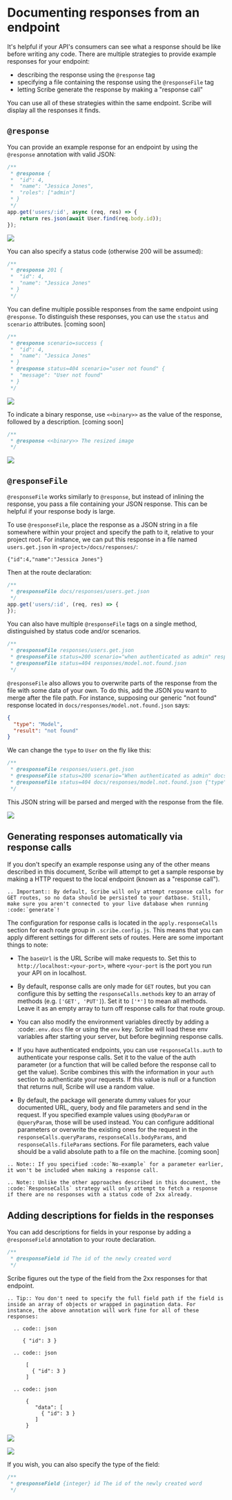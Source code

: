 # Documenting responses from an endpoint
It's helpful if your API's consumers can see what a response should be like before writing any code. There are multiple strategies to provide example responses for your endpoint:
- describing the response using the `@response` tag
- specifying a file containing the response using the `@responseFile` tag
- letting Scribe generate the response by making a "response call"

You can use all of these strategies within the same endpoint. Scribe will display all the responses it finds.

## `@response`
You can provide an example response for an endpoint by using the `@response` annotation with valid JSON:

```js
/**
 * @response {
 *  "id": 4,
 *  "name": "Jessica Jones",
 *  "roles": ["admin"]
 * }
 */
app.get('users/:id', async (req, res) => {
    return res.json(await User.find(req.body.id));
});
```

![](../images/endpoint-responses-1.png)

You can also specify a status code (otherwise 200 will be assumed):

```js
/**
 * @response 201 {
 *  "id": 4,
 *  "name": "Jessica Jones"
 * }
 */
```

You can define multiple possible responses from the same endpoint using `@response`. To distinguish these responses, you can use the `status` and `scenario` attributes. [coming soon]

```js
/**
 * @response scenario=success {
 *  "id": 4,
 *  "name": "Jessica Jones"
 * }
 * @response status=404 scenario="user not found" {
 *  "message": "User not found"
 * }
 */
```

![](../images/endpoint-responses-2.png)

To indicate a binary response, use `<<binary>>` as the value of the response, followed by a description. [coming soon]

```js
/**
 * @response <<binary>> The resized image
 */
```

![](../images/endpoint-responses-3.png)

## `@responseFile`
`@responseFile` works similarly to `@response`, but instead of inlining the response, you pass a file containing your JSON response. This can be helpful if your response body is large. 

To use `@responseFile`, place the response as a JSON string in a file somewhere within your project and specify the path to it, relative to your project root. For instance, we can put this response in a file named `users.get.json` in `<project>/docs/responses/`:

```
{"id":4,"name":"Jessica Jones"}
```

Then at the route declaration:

```js
/**
 * @responseFile docs/responses/users.get.json
 */
app.get('users/:id', (req, res) => {
});
```

You can also have multiple `@responseFile` tags on a single method, distinguished by status code and/or scenarios.

```js
/**
 * @responseFile responses/users.get.json
 * @responseFile status=200 scenario="when authenticated as admin" responses/user.get.admin.json
 * @responseFile status=404 responses/model.not.found.json
 */
```

`@responseFile` also allows you to overwrite parts of the response from the file with some data of your own. To do this, add the JSON you want to merge after the file path. For instance, supposing our generic "not found" response located in `docs/responses/model.not.found.json` says:

```json
{
  "type": "Model",
  "result": "not found"
}
```

We can change the `type` to `User` on the fly like this:

```js
/**
 * @responseFile responses/users.get.json
 * @responseFile status=200 scenario="When authenticated as admin" docs/responses/user.get.admin.json
 * @responseFile status=404 docs/responses/model.not.found.json {"type": "User"}
 */
```

This JSON string will be parsed and merged with the response from the file.

![](../images/endpoint-responses-4.png)

## Generating responses automatically via response calls
If you don't specify an example response using any of the other means described in this document, Scribe will attempt to get a sample response by making a HTTP request to the local endpoint (known as a "response call").

```eval_rst
.. Important:: By default, Scribe will only attempt response calls for GET routes, so no data should be persisted to your datbase. Still, make sure you aren't connected to your live database when running :code:`generate`!
```

The configuration for response calls is located in the `apply.responseCalls` section for each route group in `.scribe.config.js`. This means that you can apply different settings for different sets of routes. Here are some important things to note:

- The `baseUrl` is the URL Scribe will make requests to. Set this to `http://localhost:<your-port>`, where `<your-port` is the port you run your API on in localhost.

- By default, response calls are only made for `GET` routes, but you can configure this by setting the `responseCalls.methods` key to an array of methods (e.g. `['GET', 'PUT']`). Set it to `['*']` to mean all methods. Leave it as an empty array to turn off response calls for that route group.

- You can also modify the environment variables directly by adding a :code:`.env.docs` file or using the `env` key. Scribe will load these env variables after starting your server, but before beginning response calls.

- If you have authenticated endpoints, you can use `responseCalls.auth` to authenticate your response calls. Set it to the value of the auth parameter (or a function that will be called before the response call to get the value). Scribe combines this with the information in your `auth` section to authenticate your requests. If this value is null or a function that returns null, Scribe will use a random value. 

- By default, the package will generate dummy values for your documented URL, query, body and file parameters and send in the request. If you specified example values using `@bodyParam` or `@queryParam`, those will be used instead. You can configure additional parameters or overwrite the existing ones for the request in the `responseCalls.queryParams`, `responseCalls.bodyParams`, and `responseCalls.fileParams` sections. For file parameters, each value should be a valid absolute path to a file on the machine. [coming soon]

```eval_rst
.. Note:: If you specified :code:`No-example` for a parameter earlier, it won't be included when making a response call.
```

```eval_rst
.. Note:: Unlike the other approaches described in this document, the :code:`ResponseCalls` strategy will only attempt to fetch a response if there are no responses with a status code of 2xx already.
```

## Adding descriptions for fields in the responses
You can add descriptions for fields in your response by adding a `@responseField` annotation to your route declaration.

```js
/**
 * @responseField id The id of the newly created word
 */
```

Scribe figures out the type of the field from the 2xx responses for that endpoint. 

```eval_rst
.. Tip:: You don't need to specify the full field path if the field is inside an array of objects or wrapped in pagination data. For instance, the above annotation will work fine for all of these responses:

  .. code:: json 
  
     { "id": 3 }

  .. code:: json 

      [
        { "id": 3 }
      ]

  .. code:: json 

      {
         "data": [
           { "id": 3 }
         ]
      }
```

![](../images/response-fields-1.png)

![](../images/response-fields-2.png)


If you wish, you can also specify the type of the field:

```js
/**
 * @responseField {integer} id The id of the newly created word
 */
```

